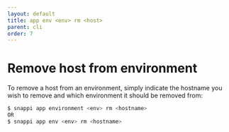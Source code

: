 ```yaml
---
layout: default
title: app env <env> rm <host>
parent: cli
order: 7
---
```


# Remove host from environment
To remove a host from an environment, simply indicate the hostname you wish to remove and which environment it should 
be removed from:

```sh
$ snappi app environment <env> rm <hostname>
OR
$ snappi app env <env> rm <hostname>
```